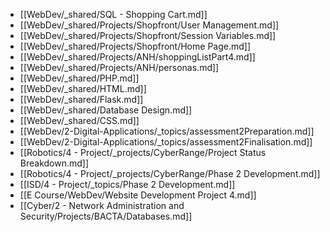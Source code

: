 - [[WebDev/_shared/SQL - Shopping Cart.md]]
- [[WebDev/_shared/Projects/Shopfront/User Management.md]]
- [[WebDev/_shared/Projects/Shopfront/Session Variables.md]]
- [[WebDev/_shared/Projects/Shopfront/Home Page.md]]
- [[WebDev/_shared/Projects/ANH/shoppingListPart4.md]]
- [[WebDev/_shared/Projects/ANH/personas.md]]
- [[WebDev/_shared/PHP.md]]
- [[WebDev/_shared/HTML.md]]
- [[WebDev/_shared/Flask.md]]
- [[WebDev/_shared/Database Design.md]]
- [[WebDev/_shared/CSS.md]]
- [[WebDev/2-Digital-Applications/_topics/assessment2Preparation.md]]
- [[WebDev/2-Digital-Applications/_topics/assessment2Finalisation.md]]
- [[Robotics/4 - Project/_projects/CyberRange/Project Status Breakdown.md]]
- [[Robotics/4 - Project/_projects/CyberRange/Phase 2 Development.md]]
- [[ISD/4 - Project/_topics/Phase 2 Development.md]]
- [[E Course/WebDev/Website Development Project 4.md]]
- [[Cyber/2 - Network Administration and Security/Projects/BACTA/Databases.md]]